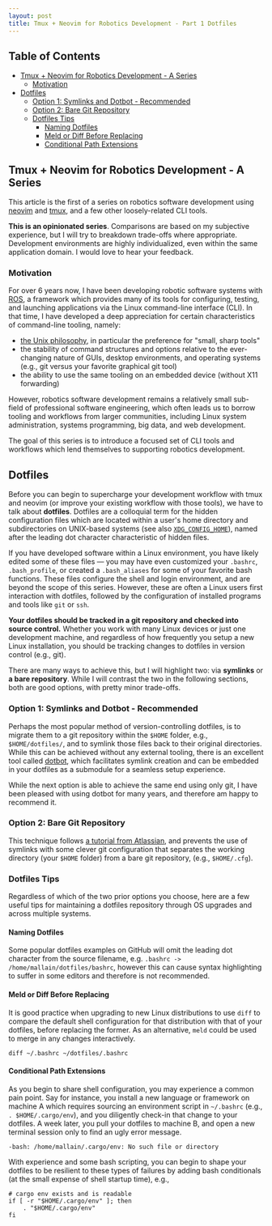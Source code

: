 ```yaml
---
layout: post
title: Tmux + Neovim for Robotics Development - Part 1 Dotfiles
---
```


## Table of Contents

<!-- vim-markdown-toc GFM -->

* [Tmux + Neovim for Robotics Development - A Series](#tmux--neovim-for-robotics-development---a-series)
    * [Motivation](#motivation)
* [Dotfiles](#dotfiles)
    * [Option 1: Symlinks and Dotbot - Recommended](#option-1-symlinks-and-dotbot---recommended)
    * [Option 2: Bare Git Repository](#option-2-bare-git-repository)
    * [Dotfiles Tips](#dotfiles-tips)
        * [Naming Dotfiles](#naming-dotfiles)
        * [Meld or Diff Before Replacing](#meld-or-diff-before-replacing)
        * [Conditional Path Extensions](#conditional-path-extensions)

<!-- vim-markdown-toc -->

## Tmux + Neovim for Robotics Development - A Series

This article is the first of a series on robotics software development using
[neovim](https://neovim.io/) and [tmux](https://github.com/tmux/tmux), and a few
other loosely-related CLI tools.

**This is an opinionated series**. Comparisons are based on my subjective
experience, but I will try to breakdown trade-offs where appropriate.
Development environments are highly individualized, even within the same
application domain. I would love to hear your feedback.

### Motivation

For over 6 years now, I have been developing robotic software systems with
[ROS](https://www.ros.org/), a framework which provides many of its tools for
configuring, testing, and launching applications via the Linux command-line
interface (CLI). In that time, I have developed a deep appreciation for certain
characteristics of command-line tooling, namely:

- [the Unix philosophy](https://en.wikipedia.org/wiki/Unix_philosophy), in
  particular the preference for "small, sharp tools"
- the stability of command structures and options relative to the ever-changing
  nature of GUIs, desktop environments, and operating systems (e.g., git versus
  your favorite graphical git tool)
- the ability to use the same tooling on an embedded device (without X11
  forwarding)

However, robotics software development remains a relatively small sub-field of
professional software engineering, which often leads us to borrow tooling and
workflows from larger communities, including Linux system administration,
systems programming, big data, and web development.

The goal of this series is to introduce a focused set of CLI tools and workflows
which lend themselves to supporting robotics development.

## Dotfiles

Before you can begin to supercharge your development workflow with tmux and
neovim (or improve your existing workflow with those tools), we have to talk
about **dotfiles**. Dotfiles are a colloquial term for the hidden configuration
files which are located within a user's home directory and subdirectories on
UNIX-based systems (see also
[`XDG_CONFIG_HOME`](https://wiki.archlinux.org/title/XDG_Base_Directory)), named
after the leading dot character characteristic of hidden files.

If you have developed software within a Linux environment, you have likely
edited some of these files — you may have even customized your `.bashrc`,
`.bash_profile`, or created a `.bash_aliases` for some of your favorite bash
functions. These files configure the shell and login environment, and are beyond
the scope of this series. However, these are often a Linux users first
interaction with dotfiles, followed by the configuration of installed programs
and tools like `git` or `ssh`.

**Your dotfiles should be tracked in a git repository and checked into source
control.** Whether you work with many Linux devices or just one development
machine, and regardless of how frequently you setup a new Linux installation,
you should be tracking changes to dotfiles in version control (e.g., git).

There are many ways to achieve this, but I will highlight two: via **symlinks**
or **a bare repository**. While I will contrast the two in the following
sections, both are good options, with pretty minor trade-offs.

### Option 1: Symlinks and Dotbot - Recommended

Perhaps the most popular method of version-controlling dotfiles, is to migrate
them to a git repository within the `$HOME` folder, e.g., `$HOME/dotfiles/`, and
to symlink those files back to their original directories. While this can be
achieved without any external tooling, there is an excellent tool called
[dotbot](https://github.com/anishathalye/dotbot), which facilitates symlink
creation and can be embedded in your dotfiles as a submodule for a seamless
setup experience.

While the next option is able to achieve the same end using only git, I have
been pleased with using dotbot for many years, and therefore am happy to
recommend it.

### Option 2: Bare Git Repository

This technique follows
[a tutorial from Atlassian](https://www.atlassian.com/git/tutorials/dotfiles),
and prevents the use of symlinks with some clever git configuration that
separates the working directory (your `$HOME` folder) from a bare git
repository, (e.g., `$HOME/.cfg`).

### Dotfiles Tips

Regardless of which of the two prior options you choose, here are a few useful
tips for maintaining a dotfiles repository through OS upgrades and across
multiple systems.

#### Naming Dotfiles

Some popular dotfiles examples on GitHub will omit the leading dot character from the source filename, e.g. `.bashrc -> /home/mallain/dotfiles/bashrc`, however this can cause syntax highlighting to suffer in some editors and therefore is not recommended.

#### Meld or Diff Before Replacing

It is good practice when upgrading to new Linux distributions to use `diff` to compare the default shell configuration for that distribution with that of your dotfiles, before replacing the former. As an alternative, `meld` could be used to merge in any changes interactively.

```
diff ~/.bashrc ~/dotfiles/.bashrc
```

#### Conditional Path Extensions

As you begin to share shell configuration, you may experience a common pain point. Say for instance, you install a new language or framework on machine A which requires sourcing an environment script in `~/.bashrc` (e.g., `. $HOME/.cargo/env`), and you diligently check-in that change to your dotfiles. A week later, you pull your dotfiles to machine B, and open a new terminal session only to find an ugly error message.

```
-bash: /home/mallain/.cargo/env: No such file or directory
```

With experience and some bash scripting, you can begin to shape your dotfiles to be resilient to these types of failures by adding bash conditionals (at the small expense of shell startup time), e.g.,

```
# cargo env exists and is readable
if [ -r "$HOME/.cargo/env" ]; then
    . "$HOME/.cargo/env"
fi
```


